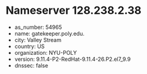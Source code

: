 # Nameserver 128.238.2.38

* as_number: 54965
* name: gatekeeper.poly.edu.
* city: Valley Stream
* country: US
* organization: NYU-POLY
* version: 9.11.4-P2-RedHat-9.11.4-26.P2.el7_9.9
* dnssec: false
